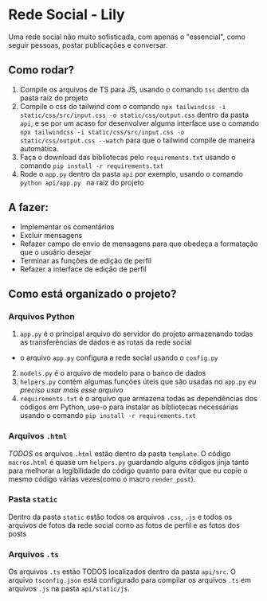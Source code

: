 # Rede Social - Lily

Uma rede social não muito sofisticada, com apenas o "essencial", como seguir pessoas, postar publicações e conversar.
## Como rodar?
1. Compile os arquivos de TS para JS, usando o comando ```tsc``` dentro da pasta raiz do projeto
2. Compile o css do tailwind com o comando `npx tailwindcss -i static/css/src/input.css -o static/css/output.css` dentro da pasta `api`, e se por um acaso for desenvolver alguma interface use o comando `npx tailwindcss -i static/css/src/input.css -o static/css/output.css --watch` para que o tailwind compile de maneira automática.
3. Faça o download das bibliotecas pelo `requirements.txt` usando o comando ```pip install -r requirements.txt```
4. Rode o ```app.py``` dentro da pasta `api` por exemplo, usando o comando ```python api/app.py ``` na raiz do projeto

## A fazer:
- Implementar os comentários
- Excluir mensagens
- Refazer campo de envio de mensagens para que obedeça a formatação que o usuário desejar
- Terminar as funções de edição de perfil
- Refazer a interface de edição de perfil

## Como está organizado o projeto?

### Arquivos Python
1. `app.py` é o principal arquivo do servidor do projeto armazenando todas as transferências de dados e as rotas da rede social
- o arquivo `app.py` configura a rede social usando o `config.py`
2. `models.py` é o arquivo de modelo para o banco de dados
3. `helpers.py` contém algumas funções úteis que são usadas no `app.py` _eu preciso usar mais esse arquivo_
4. `requirements.txt` é o arquivo que armazena todas as dependências dos códigos em Python, use-o para instalar as bibliotecas necessárias usando o comando `pip install -r requirements.txt`
### Arquivos `.html`
*TODOS* os arquivos `.html` estão dentro da pasta `template`. O código `macros.html` é quase um `helpers.py` guardando alguns códigos jinja tanto para melhorar a legibilidade do código quanto para evitar que eu copie o mesmo código várias vezes(como o macro `render_post`).

### Pasta `static`
Dentro da pasta `static` estão todos os arquivos `.css`, `.js` e todos os arquivos de fotos da rede social como as fotos de perfil e as fotos dos posts

### Arquivos `.ts`
Os arquivos `.ts` estão TODOS localizados dentro da pasta `api/src`. O arquivo `tsconfig.json` está configurado para compilar os arquivos `.ts` em arquivos `.js` na pasta `api/static/js`.